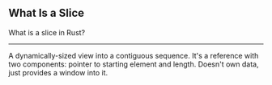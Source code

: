## What Is a Slice

What is a slice in Rust?

---

A dynamically-sized view into a contiguous sequence. It's a reference with two components: pointer to starting element and length. Doesn't own data, just provides a window into it.

